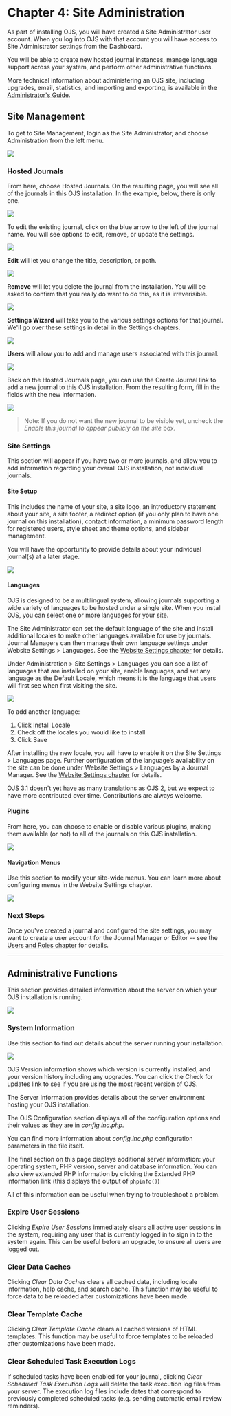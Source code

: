 # Chapter 4: Site Administration

As part of installing OJS, you will have created a Site Administrator user account. When you log into OJS with that account you will have access to Site Administrator settings from the Dashboard.

You will be able to create new hosted journal instances, manage language support across your system, and perform other administrative functions.

More technical information about administering an OJS site, including upgrades, email, statistics, and importing and exporting, is available in the [Administrator's Guide](https://docs.pkp.sfu.ca/admin-guide/en/).

## Site Management

To get to Site Management, login as the Site Administrator, and choose Administration from the left menu.

![](./assets/learning-ojs3.1-sa-site-admin.PNG)

### Hosted Journals

From here, choose Hosted Journals. On the resulting page, you will see all of the journals in this OJS installation. In the example, below, there is only one.

![](./assets/learning-ojs3.1-sa-hosted-journals.PNG)

To edit the existing journal, click on the blue arrow to the left of the journal name. You will see options to edit, remove, or update the settings.

![](./assets/learning-ojs3.1-sa-hosted-journals-edit.PNG)

**Edit** will let you change the title, description, or path.

![](./assets/learning-ojs-3-ch4-hosted-journals-edit-modal.png)

**Remove** will let you delete the journal from the installation. You will be asked to confirm that you really do want to do this, as it is irreverisible.

![](./assets/learning-ojs-3-ch4-hosted-journals-remove.png)

**Settings Wizard** will take you to the various settings options for that journal. We'll go over these settings in detail in the Settings chapters.

![](./assets/learning-ojs-3-ch4-hosted-journals-settings-wiz.png)

**Users** will allow you to add and manage users associated with this journal.

![](./assets/learning-ojs3.1-sa-hosted-journals-users.PNG)

Back on the Hosted Journals page, you can use the Create Journal link to add a new journal to this OJS installation. From the resulting form, fill in the fields with the new information.

![](./assets/learning-ojs-3-ch4-hosted-journals-create.png)

> Note: If you do not want the new journal to be visible yet, uncheck the _Enable this journal to appear publicly on the site_ box.

### Site Settings

This section will appear if you have two or more journals, and allow you to add information regarding your overall OJS installation, not individual journals.

#### Site Setup

This includes the name of your site, a site logo, an introductory statement about your site, a site footer, a redirect option \(if you only plan to have one journal on this installation\), contact information, a minimum password length for registered users, style sheet and theme options, and sidebar management.

You will have the opportunity to provide details about your individual journal\(s\) at a later stage.

![](./assets/learning-ojs3.1-sa-site-settings.PNG)

#### Languages

OJS is designed to be a multilingual system, allowing journals supporting a wide variety of languages to be hosted under a single site. When you install OJS, you can select one or more languages for your site. 

The Site Administrator can set the default language of the site and install additional locales to make other languages available for use by journals. Journal Managers can then manage their own language settings under Website Settings > Languages. See the [Website Settings chapter](https://docs.pkp.sfu.ca/learning-ojs/en/settings-website) for details.  

Under Administration > Site Settings > Languages you can see a list of languages that are installed on your site, enable languages, and set any language as the Default Locale, which means it is the language that users will first see when first visiting the site.

![](./assets/learning-ojs3.1-sa-languages.PNG)

To add another language:
1. Click Install Locale
2. Check off the locales you would like to install
3. Click Save

After installing the new locale, you will have to enable it on the Site Settings > Languages page.  Further configuration of the language’s availability on the site can be done under Website Settings > Languages by a Journal Manager. See the [Website Settings chapter](https://docs.pkp.sfu.ca/learning-ojs/en/settings-website) for details.

OJS 3.1 doesn't yet have as many translations as OJS 2, but we expect to have more contributed over time. Contributions are always welcome.

#### Plugins

From here, you can choose to enable or disable various plugins, making them available \(or not\) to all of the journals on this OJS installation.

![](./assets/learning-ojs3.1-sa-plugins.PNG)

#### Navigation Menus

Use this section to modify your site-wide menus. You can learn more about configuring menus in the Website Settings chapter.

![](./assets/learning-ojs3.1-sa-menus.PNG)

### Next Steps

Once you've created a journal and configured the site settings, you may want to create a user account for the Journal Manager or Editor -- see the [Users and Roles chapter](./users-and-roles.md) for details.

<hr />

## Administrative Functions

This section provides detailed information about the server on which your OJS installation is running.

![](./assets/learning-ojs3.1-sa-admin-functions.PNG)

### System Information

Use this section to find out details about the server running your installation.

![](./assets/learning-ojs3.1-sa-sysinfo.PNG)

OJS Version information shows which version is currently installed, and your version history including any upgrades. You can click the Check for updates link to see if you are using the most recent version of OJS.

The Server Information provides details about the server environment hosting your OJS installation.

The OJS Configuration section displays all of the configuration options and their values as they are in _config.inc.php_.

You can find more information about _config.inc.php_ configuration parameters in the file itself.

The final section on this page displays additional server information: your operating system, PHP version, server and database information. You can also view extended PHP information by clicking the Extended PHP information link (this displays the output of ``phpinfo()``)

All of this information can be useful when trying to troubleshoot a problem.

### Expire User Sessions

Clicking _Expire User Sessions_ immediately clears all active user sessions in the system, requiring any user that is currently logged in to sign in to the system again. This can be useful before an upgrade, to ensure all users are logged out.

### Clear Data Caches

Clicking _Clear Data Caches_ clears all cached data, including locale information, help cache, and search cache. This function may be useful to force data to be reloaded after customizations have been made.

### Clear Template Cache

Clicking _Clear Template Cache_ clears all cached versions of HTML templates. This function may be useful to force templates to be reloaded after customizations have been made.

### Clear Scheduled Task Execution Logs

If scheduled tasks have been enabled for your journal, clicking _Clear Scheduled Task Execution Logs_ will delete the task execution log files from your server. The execution log files include dates that correspond to previously completed scheduled tasks \(e.g. sending automatic email review reminders\).
